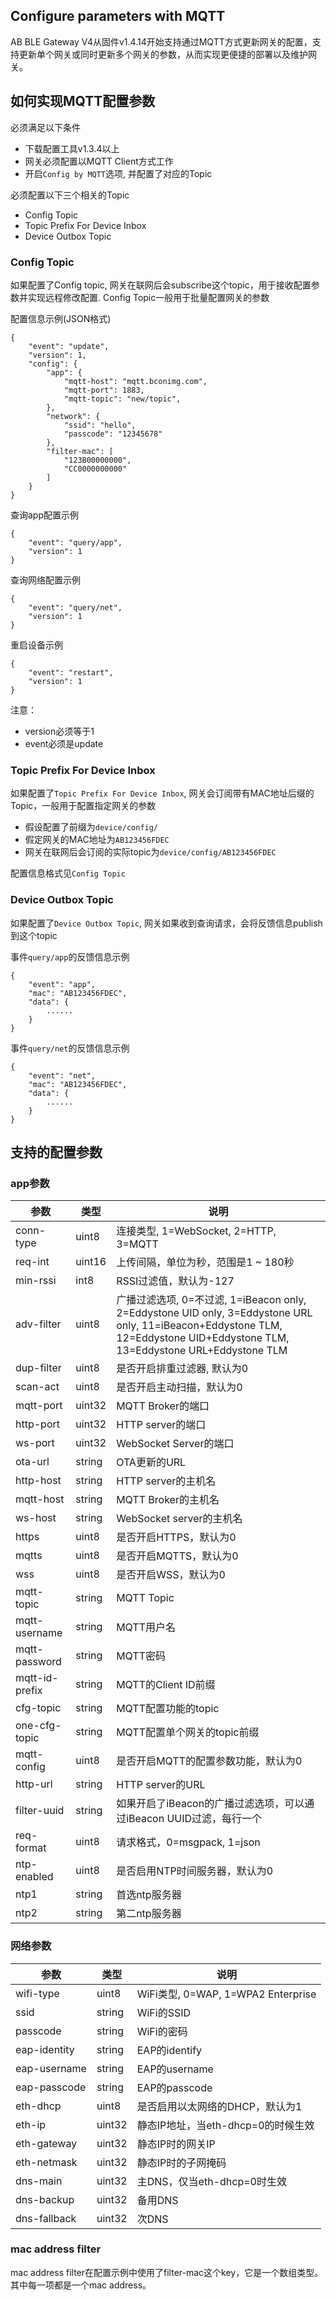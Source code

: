 ## Configure parameters with MQTT

AB BLE Gateway V4从固件v1.4.14开始支持通过MQTT方式更新网关的配置，支持更新单个网关或同时更新多个网关的参数，从而实现更便捷的部署以及维护网关。

## 如何实现MQTT配置参数

必须满足以下条件

* 下载配置工具v1.3.4以上
* 网关必须配置以MQTT Client方式工作
* 开启`Config by MQTT`选项, 并配置了对应的Topic

必须配置以下三个相关的Topic

* Config Topic 
* Topic Prefix For Device Inbox
* Device Outbox Topic

### Config Topic

如果配置了Config topic, 网关在联网后会subscribe这个topic，用于接收配置参数并实现远程修改配置. Config Topic一般用于批量配置网关的参数

配置信息示例(JSON格式)

```
{
    "event": "update",
    "version": 1,
    "config": {
        "app": {
            "mqtt-host": "mqtt.bconimg.com",
            "mqtt-port": 1883,
            "mqtt-topic": "new/topic",
        },
        "network": {
            "ssid": "hello",
            "passcode": "12345678"
        },
        "filter-mac": [
            "123B00000000",
            "CC0000000000"
        ]
    }
}
```

查询app配置示例

```
{
    "event": "query/app",
    "version": 1
}
```

查询网络配置示例

```
{
    "event": "query/net",
    "version": 1
}
```

重启设备示例

```
{
    "event": "restart",
    "version": 1
}
```

注意：

* version必须等于1
* event必须是update

### Topic Prefix For Device Inbox

如果配置了`Topic Prefix For Device Inbox`, 网关会订阅带有MAC地址后缀的Topic，一般用于配置指定网关的参数

* 假设配置了前缀为`device/config/`
* 假定网关的MAC地址为`AB123456FDEC`
* 网关在联网后会订阅的实际topic为`device/config/AB123456FDEC`

配置信息格式见`Config Topic`

### Device Outbox Topic

如果配置了`Device Outbox Topic`, 网关如果收到查询请求，会将反馈信息publish到这个topic

事件`query/app`的反馈信息示例

```
{
    "event": "app",
    "mac": "AB123456FDEC",
    "data": {
        ......
    }
}
```

事件`query/net`的反馈信息示例

```
{
    "event": "net",
    "mac": "AB123456FDEC",
    "data": {
        ......
    }
}
```

## 支持的配置参数

### app参数

| 参数           |  类型        | 说明         |
| -------------- | ------------ | ------------ |
| conn-type      |       uint8  | 连接类型, 1=WebSocket, 2=HTTP, 3=MQTT |
| req-int        |       uint16 | 上传间隔，单位为秒，范围是1 ~ 180秒
| min-rssi       |       int8   | RSSI过滤值，默认为-127
| adv-filter     |       uint8  | 广播过滤选项, 0=不过滤, 1=iBeacon only, 2=Eddystone UID only, 3=Eddystone URL only, 11=iBeacon+Eddystone TLM, 12=Eddystone UID+Eddystone TLM, 13=Eddystone URL+Eddystone TLM
| dup-filter     |       uint8  | 是否开启排重过滤器, 默认为0
| scan-act       |       uint8  | 是否开启主动扫描，默认为0 
| mqtt-port |            uint32 | MQTT Broker的端口
| http-port |            uint32 | HTTP server的端口 
| ws-port |              uint32 | WebSocket Server的端口   
| ota-url |              string | OTA更新的URL 
| http-host |            string | HTTP server的主机名 
| mqtt-host |            string | MQTT Broker的主机名
| ws-host |              string | WebSocket server的主机名 
| https |                uint8  | 是否开启HTTPS，默认为0 
| mqtts |                uint8  | 是否开启MQTTS，默认为0
| wss |                  uint8  | 是否开启WSS，默认为0  
| mqtt-topic |           string | MQTT Topic 
| mqtt-username |        string | MQTT用户名 
| mqtt-password |        string | MQTT密码 
| mqtt-id-prefix |       string | MQTT的Client ID前缀 
| cfg-topic |            string | MQTT配置功能的topic
| one-cfg-topic |            string | MQTT配置单个网关的topic前缀
| mqtt-config |          uint8  | 是否开启MQTT的配置参数功能，默认为0
| http-url |             string | HTTP server的URL 
| filter-uuid |          string | 如果开启了iBeacon的广播过滤选项，可以通过iBeacon UUID过滤，每行一个
| req-format |           uint8  | 请求格式，0=msgpack, 1=json
| ntp-enabled |          uint8  | 是否启用NTP时间服务器，默认为0 
| ntp1 |                 string | 首选ntp服务器 
| ntp2 |                 string | 第二ntp服务器

### 网络参数

| 参数           |  类型        | 说明         |
| -------------- | ------------ | ------------ |
| wifi-type |            uint8  | WiFi类型, 0=WAP, 1=WPA2 Enterprise   
| ssid |                 string | WiFi的SSID
| passcode |             string | WiFi的密码  
| eap-identity |         string | EAP的identify  
| eap-username |         string | EAP的username  
| eap-passcode |         string | EAP的passcode  
| eth-dhcp |             uint8  | 是否启用以太网络的DHCP，默认为1   
| eth-ip |               uint32 | 静态IP地址，当eth-dhcp=0的时候生效  
| eth-gateway |          uint32 | 静态IP时的网关IP  
| eth-netmask |          uint32 | 静态IP时的子网掩码  
| dns-main |             uint32 | 主DNS，仅当eth-dhcp=0时生效  
| dns-backup |           uint32 | 备用DNS  
| dns-fallback |         uint32 | 次DNS  

### mac address filter

mac address filter在配置示例中使用了filter-mac这个key，它是一个数组类型。其中每一项都是一个mac address。
